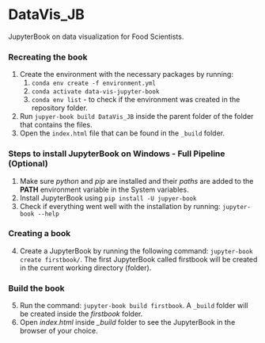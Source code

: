 # DataVis_JB
JupyterBook on data visualization for Food Scientists.

### Recreating the book

1. Create the environment with the necessary packages by running: 
	1. `conda env create -f environment.yml`
	2. `conda activate data-vis-jupyter-book`
	3. `conda env list` - to check if the environment was created
in the repository folder.
2. Run `jupyer-book build DataVis_JB` inside the parent folder of the folder that contains the files. 
3. Open the `index.html` file that can be found in the `_build` folder. 


### Steps to install JupyterBook on Windows - Full Pipeline (Optional)

1. Make sure *python* and *pip* are installed and their *paths* are added to the **PATH** 
environment variable in the System variables.
2. Install JupyterBook using `pip install -U jupyer-book`
3. Check if everything went well with the installation by running: `jupyter-book --help`

### Creating a book
4.	Create a JupyterBook by running the following command: `jupyter-book create firstbook/`. 
The first JupyterBook called firstbook will be created in the current working directory (folder).

### Build the book
5.	Run the command: `jupyter-book build firstbook`. A `_build` folder will be created inside 
the *firstbook* folder. 
6. Open *index.html* inside *_build* folder to see the JupyterBook in the browser of your choice.
